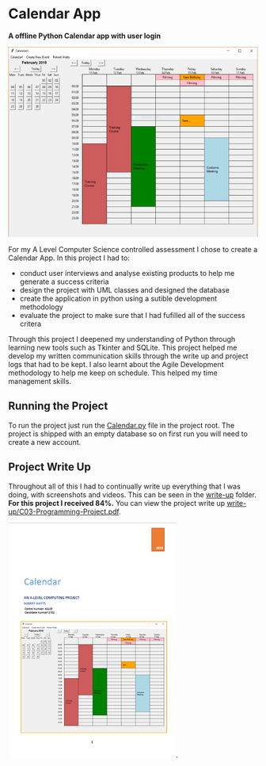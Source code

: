 # Calendar App

**A offline Python Calendar app with user login**

![Calendar Homescreen](write-up/home-page.png)


For my A Level Computer Science controlled assessment I chose to create a Calendar App. In this project I had to:

* conduct user interviews and analyse existing products to help me generate a success criteria
* design the project with UML classes and designed the database
* create the application in python using a sutible development methodology
* evaluate the project to make sure that I had fufilled all of the success critera

Through this project I deepened my understanding of Python through learning new tools such as Tkinter and SQLite. This project helped me develop my written communication skills through the write up and project logs that had to be kept. I also learnt about the Agile Development methodology to help me keep on schedule. This helped my time management skills.

## Running the Project

To run the project just run the [Calendar.py](Calendar.py) file in the project root. The project is shipped with an empty database so on first run you will need to create a new account.

## Project Write Up

Throughout all of this I had to continually write up everything that I was doing, with screenshots and videos. This can be seen in the [write-up](write-up) folder. __For this project I received 84%.__ You can view the project write up [write-up/C03-Programming-Project.pdf](write-up/C03-Programming-Project.pdf).

[![Project Write Up](write-up/Write-Up-Cover-Page.png)](write-up/C03-Programming-Project.pdf).

